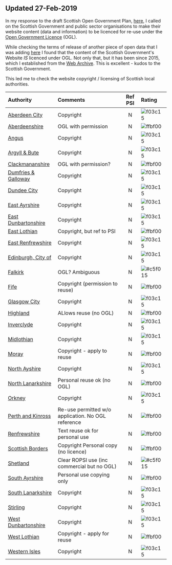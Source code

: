 ## Updated 27-Feb-2019

In my response to the draft Scottish Open Government Plan, [here](https://codethecity.co.uk/2018/11/25/response-to-scotlands-draft-action-plan-on-open-government/), I called on the Scottish Government and public sector organisations to make their website content (data and information) to be licenced for re-use under the [Open Government Licence](http://www.nationalarchives.gov.uk/doc/open-government-licence/version/3/) (OGL). 

While checking the terms of release of another piece of open data that I was adding [here](README.md) I found that the content of the Scottish Government's Website *IS* licenced under OGL. Not only that, but it has been since 2015, which I established from the [Web Archive](https://web.archive.org/web/20150701000000*/http://www.gov.scot/). This is excellent - kudos to the Scottish Government. 

This led me to check the website copyright / licensing of Scottish local authorities. 


|Authority| Comments|Ref PSI|Rating|
|:------|:--------|:---:|:-----|
|[Aberdeen City](https://www.aberdeencity.gov.uk/terms-and-conditions)| Copyright|N|![f03c15](https://placehold.it/15/f03c15/000000?text=+)|
|[Aberdeenshire](https://www.aberdeenshire.gov.uk/online/re-use-information/)|OGL with permission|N|![ffbf00](https://placehold.it/15/ffbf00/000000?text=+)|
|[Angus](https://www.angus.gov.uk/terms_and_disclaimer)|Copyright|N|![f03c15](https://placehold.it/15/f03c15/000000?text=+)|
|[Argyll & Bute](https://www.argyll-bute.gov.uk/privacy-policy)|Copyright|N|![f03c15](https://placehold.it/15/f03c15/000000?text=+)|
|[Clackmananshire](https://www.clacks.gov.uk/regulation/reuseofpublicsectorinfo/)|OGL with permission?|N|![ffbf00](https://placehold.it/15/ffbf00/000000?text=+)|
|[Dumfries & Galloway](https://www.dumgal.gov.uk/)| Copyright|N|![f03c15](https://placehold.it/15/f03c15/000000?text=+)|
|[Dundee City](https://www.dundeecity.gov.uk/)| Copyright|N|![f03c15](https://placehold.it/15/f03c15/000000?text=+)|
|[East Ayrshire](https://www.east-ayrshire.gov.uk/help/CopyrightandDisclaimer.aspx)|Copyright|N|![f03c15](https://placehold.it/15/f03c15/000000?text=+)|
|[East Dunbartonshire](https://www.eastdunbarton.gov.uk/copyright-disclaimer)| Copyright|N|![f03c15](https://placehold.it/15/f03c15/000000?text=+)|
|[East Lothian](https://www.eastlothian.gov.uk/info/210598/access_to_information/12300/access_to_information/5)|Copyright, but ref to PSI|N|![ffbf00](https://placehold.it/15/ffbf00/000000?text=+)|
|[East Renfrewshire](https://www.eastrenfrewshire.gov.uk/Home)|Copyright|N|![f03c15](https://placehold.it/15/f03c15/000000?text=+)|
|[Edinburgh, City of](http://www.edinburgh.gov.uk/terms)|Copyright|N|![f03c15](https://placehold.it/15/f03c15/000000?text=+)|
|[Falkirk](http://www.falkirk.gov.uk/services/council-democracy/access-to-information/reuse-information.aspx)|OGL? Ambiguous|N|![#c5f015](https://placehold.it/15/c5f015/000000?text=+)|
|[Fife](https://www.fifedirect.org.uk/footer/index.cfm?fuseaction=tandc.display#section2)|Copyright (permission to reuse)|N|![ffbf00](https://placehold.it/15/ffbf00/000000?text=+)|
|[Glasgow City](https://www.glasgow.gov.uk/index.aspx?articleid=17250)|Copyright|N|![f03c15](https://placehold.it/15/f03c15/000000?text=+)|
|[Highland](https://www.highland.gov.uk/info/591/council_and_government/724/terms_and_disclaimer)|ALlows reuse (no OGL)|N|![ffbf00](https://placehold.it/15/ffbf00/000000?text=+)|
|[Inverclyde](https://www.inverclyde.gov.uk/site-basics/copyright)|Copyright|N|![f03c15](https://placehold.it/15/f03c15/000000?text=+)|
|[Midlothian](https://www.midlothian.gov.uk/terms)|Copyright|N|![f03c15](https://placehold.it/15/f03c15/000000?text=+)|
|[Moray](http://www.moray.gov.uk/moray_standard/page_41071.html)|Copyright - apply to reuse |N|![ffbf00](https://placehold.it/15/ffbf00/000000?text=+)|
|[North Ayshire](https://www.north-ayrshire.gov.uk/disclaimer.aspx)|Copyright|N|![f03c15](https://placehold.it/15/f03c15/000000?text=+)|
|[North Lanarkshire](https://www.northlanarkshire.gov.uk/index.aspx?articleid=15005)|Personal reuse ok (no OGL)|N|![ffbf00](https://placehold.it/15/ffbf00/000000?text=+)|
|[Orkney](http://www.orkney.gov.uk)|Copyright|N|![f03c15](https://placehold.it/15/f03c15/000000?text=+)|
|[Perth and Kinross](https://www.pkc.gov.uk/article/15583/Terms-and-disclaimer)|Re-use permitted w/o application. No OGL reference|N|![ffbf00](https://placehold.it/15/ffbf00/000000?text=+)|
|[Renfrewshire](http://www.renfrewshire.gov.uk/article/2202/Copyright)|Text reuse ok for personal use |N|![ffbf00](https://placehold.it/15/ffbf00/000000?text=+)|
|[Scottish Borders](https://www.scotborders.gov.uk/terms)|Copyright Personal copy (no licence)|N|![ffbf00](https://placehold.it/15/ffbf00/000000?text=+)|
|[Shetland](https://www.shetland.gov.uk/information-rights/Re-useofPublicSectorInformation.asp)|Clear ROPSI use (inc commercial but no OGL)|N|![#c5f015](https://placehold.it/15/c5f015/000000?text=+)|
|[South Ayrshire](https://www.south-ayrshire.gov.uk/terms/)|Personal use copying only|N|![ffbf00](https://placehold.it/15/ffbf00/000000?text=+)|
|[South Lanarkshire](http://www.southlanarkshire.gov.uk/term)|Copyright |N|![f03c15](https://placehold.it/15/f03c15/000000?text=+)|
|[Stirling](https://www.stirling.gov.uk/council-democracy/information-performance-statistics/service-standards/internet-services-standards/)|Copyright |N|![f03c15](https://placehold.it/15/f03c15/000000?text=+)|
|[West Dunbartonshire](http://www.west-dunbarton.gov.uk/terms/)|Copyright|N|![f03c15](https://placehold.it/15/f03c15/000000?text=+)|
|[West Lothian](https://www.westlothian.gov.uk/terms)|Copyright - apply for reuse |N|![ffbf00](https://placehold.it/15/ffbf00/000000?text=+)|
|[Western Isles](https://www.cne-siar.gov.uk)|Copyright|N|![f03c15](https://placehold.it/15/f03c15/000000?text=+)|

